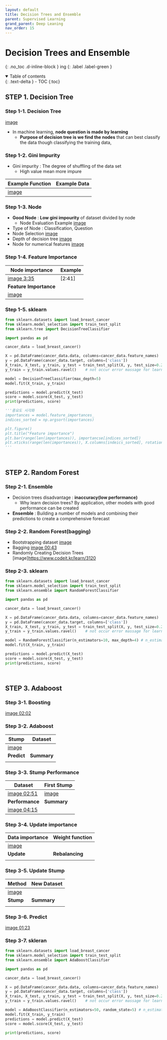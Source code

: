 ```yaml
---
layout: default
title: Decision Trees and Ensemble
parent: Supervised Learning
grand_parent: Deep Leaning
nav_order: 15
---
```


# Decision Trees and Ensemble
{: .no_toc .d-inline-block }
ing
{: .label .label-green }
<details open markdown="block">
  <summary>
    Table of contents
  </summary>
  {: .text-delta }
- TOC
{:toc}
</details>

<!------------------------------------ STEP ------------------------------------>
## STEP 1. Decision Tree

### Step 1-1. Decision Tree

[image](https://www.codeit.kr/learn/3112)

* In machine learning, **node question is made by learning**
	* **Purpose of decision tree is we find the nodes** that can best classify the data though classifying the training data, 
	
### Step 1-2. Gini Impurity

* Gini impurity : The degree of shuffling of the data set
	* High value mean more impure

|Example Function|Example Data|
|---|---|
|[image](https://www.codeit.kr/learn/3113)||

### Step 1-3. Node

* **Good Node** : **Low gini impourity** of dataset divided by node 
	* Node Evaluation Example
		[image](https://www.codeit.kr/learn/3115)
* Type of Node : Classification, Question
* Node Selection
	[image](https://www.codeit.kr/learn/3116)
* Depth of decision tree
[image](https://www.codeit.kr/learn/3117)
* Node for numerical features
[image](https://www.codeit.kr/learn/3111)

### Step 1-4. Feature Importance


|Node importance|Example|
|---|---|
|[image 3:35](https://www.codeit.kr/learn/3098)|[2:41]|
|**Feature Importance**||
|[image](https://www.codeit.kr/learn/3118)||


### Step 1-5. sklearn

```python
from sklearn.datasets import load_breast_cancer
from sklearn.model_selection import train_test_split
from sklearn.tree import DecisionTreeClassifier

import pandas as pd

cancer_data = load_breast_cancer()

X = pd.DataFrame(cancer_data.data, columns=cancer_data.feature_names)
y = pd.DataFrame(cancer_data.target, columns=['class'])
X_train, X_test, y_train, y_test = train_test_split(X, y, test_size=0.2, random_state=5)
y_train = y_train.values.ravel()    # not occur error massage for learning

model = DecisionTreeClassifier(max_depth=5)
model.fit(X_train, y_train)

predictions = model.predict(X_test)
score = model.score(X_test, y_test)
print(predictions, score)

'''중요도 시각화
importances = model.feature_importances_ 		
indices_sorted = np.argsort(importances)

plt.figure()
plt.title("Feature importance")
plt.bar(range(len(importances)), importancse[indices_sorted])
plt.xticks(range(len(importances)), X.columns[indeics_sorted], rotation=90)
'''
```

<br>

## STEP 2. Random Forest

### Step 2-1. Ensemble

* Decision trees disadvantage :  **inaccuracy(low performance)**
	* Why learn decision trees?  By application, other models with good performance can be created
* **Ensemble** : Building a number of models and combining their predictions to create a comprehensive forecast

### Step 2-2. Random Forest(bagging)

* Bootstrapping dataset
	[image](https://www.codeit.kr/learn/3119)
* Bagging
 	[image 00:43](https://www.codeit.kr/learn/3104)
* Randomly Creating Decision Trees
	[image]https://www.codeit.kr/learn/3120
	
### Step 2-3. sklearn

```python
from sklearn.datasets import load_breast_cancer
from sklearn.model_selection import train_test_split
from sklearn.ensemble import RandomForestClassifier

import pandas as pd

cancer_data = load_breast_cancer()

X = pd.DataFrame(cancer_data.data, columns=cancer_data.feature_names)
y = pd.DataFrame(cancer_data.target, columns=['class'])
X_train, X_test, y_train, y_test = train_test_split(X, y, test_size=0.2)
y_train = y_train.values.ravel()    # not occur error massage for learning

model = RandomForestClassifier(n_estimators=10, max_depth=4) # n_estimators: the number of random tree models
model.fit(X_train, y_train)

predictions = model.predict(X_test)
score = model.score(X_test, y_test)
print(predictions, score)
```

<br>

## STEP 3. Adaboost

### Step 3-1. Boosting

[image 02:02](https://www.codeit.kr/learn/3104)

### Step 3-2. Adaboost

|Stump|Dataset|
|---|---|
|[image](https://www.codeit.kr/learn/3122)||
|**Predict**|**Summary**|
|||

### Step 3-3. Stump Performance

|Dataset|First Stump|
|---|---|
|[image 02:51](https://www.codeit.kr/learn/3106)|[image](https://www.codeit.kr/learn/3123)|
|**Performance**|**Summary**|
|[image 04:15](https://www.codeit.kr/learn/3106)||

### Step 3-4. Update importance

|Data importance|Weight function|
|---|---|
|[image](https://www.codeit.kr/learn/3124)||
|**Update**|**Rebalancing**|
||||

### Step 3-5. Update Stump

|Method|New Dataset|
|---|---|
|[image](https://www.codeit.kr/learn/3125)||
|**Stump**|**Summary**|
||||

### Step 3-6. Predict

[image 01:23](https://www.codeit.kr/learn/3109)

### Step 3-7. skleran

```python
from sklearn.datasets import load_breast_cancer
from sklearn.model_selection import train_test_split
from sklearn.ensemble import AdaBoostClassifier

import pandas as pd

cancer_data = load_breast_cancer()

X = pd.DataFrame(cancer_data.data, columns=cancer_data.feature_names)
y = pd.DataFrame(cancer_data.target, columns=['class'])
X_train, X_test, y_train, y_test = train_test_split(X, y, test_size=0.2, random_state=5)
y_train = y_train.values.ravel()    # not occur error massage for learning

model = AdaBoostClassifier(n_estimators=50, random_state=5)	# n_estimators: the number of stumps
model.fit(X_train, y_train)
predictions = model.predict(X_test)
score = model.score(X_test, y_test)

print(predictions, score)
```

